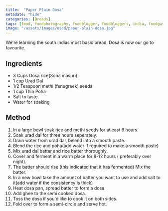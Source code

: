 ```yaml
---
title:  "Paper Plain Dosa"
metadate: "hide"
categories: [Breads]
tags: [food, foodphotography, foodblogger, foodbloggers, india, foodgasm, indianfood, love, foodcoma, foodporn,indiancooking, indianrecipe, foodlovers, indianfood, indianfoodbloggers, foodiesofinstagram, foodlove, indian, indiancouple, eatlocal, eathealthy, eatwell, desifood, trending, tasty, taste, yummyinmytummy, foodie, instafood, instafoodie, foodstagram, instagood, passionatepaprika, foodblog, easy, indian, recipe, mothersrecipe, cooking, easycooking, easyrecipe, simple, simplefood, dosa, southindian, indianbread, easydosa]
image: "/assets/images/used/paper-plain-dosa.jpg"
---
```


We're learning the south Indias most basic bread. Dosa is now our go to favourite. 

## Ingredients

- 3 Cups Dosa rice(Sona masuri)
- 1 cup Urad Dal
- 1/2 Teaspoon methi (fenugreek) seeds
- 1 cup Thin Poha
- Salt to taste
- Water for soaking

## Method

1. In a large bowl soak rice and methi seeds for atleast 6 hours. 
2. Soak urad dal for three hours seperately. 
3. Drain water from urad dal, belend into a smooth paste. 
4. Blend the rice and poha(add water if required to make a smooth paste)
5. Mix urad dal batter and rice batter thoroughly. 
6. Cover and ferment in a warm place for 8-12 hours ( preferably over night). 
7. The batter should rise (this indicated that it has fermented) Mix the batter.
8. In a new bowl take the amount of batter you want to use and add salt to it(add water if the consistency is thick)
9. Heat dosa pan, spread batter to form a dosa. 
10. Add ghee to the semi cooked dosa. 
11. Toss the dosa if you'd like to cook it on both sides. 
12. Fold over to form a semi-circle and serve hot.  

